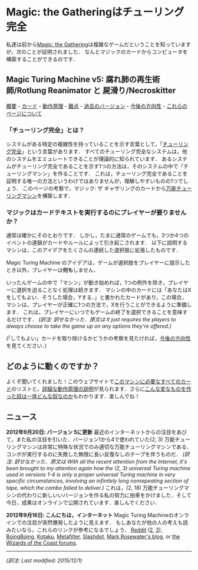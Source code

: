 Magic: the Gatheringはチューリング完全
======================================

私達は前から[Magic: the Gathering](http://www.wizards.com/Magic/TCG)は複雑なゲームだということを知っていますが，次のことが証明されました．
なんとマジックのカードからコンピュータを構築することができるのです．

Magic Turing Machine v5: 腐れ肺の再生術師/Rotlung Reanimator と 屍滑り/Necroskitter
-----------------------------------------------------------------------------------

[概要](mtg_index.html) - [カード](mtg_Cards.html) - [動作原理](mtg_HowItWorks.html) - [難点](mtg_Difficulties.html) - [過去のバージョン](mtg_Future.html) - [今後の方向性](mtg_Future.html#Future) - [これらのページについて](mtg_About.html)

### 「チューリング完全」とは？
システムがある特定の複雑性を持っていることを示す言葉として，「[チューリング完全](https://ja.wikipedia.org/wiki/%E3%83%81%E3%83%A5%E3%83%BC%E3%83%AA%E3%83%B3%E3%82%B0%E5%AE%8C%E5%85%A8)」という言葉があります．
すべてのチューリング完全なシステムは，他のシステムをエミュレートできることが理論的に知られています．
あるシステムがチューリング完全であることを示す1つの方法は，そのシステムの中で「チューリングマシン」を作ることです．
これは，チューリング完全であることを証明する唯一の方法というわけではありませんが，理解しやすいものの1つでしょう．
このページの考察で，マジック: ザ ギャザリングのカードから[万能チューリングマシン](https://ja.wikipedia.org/wiki/%E3%83%81%E3%83%A5%E3%83%BC%E3%83%AA%E3%83%B3%E3%82%B0%E3%83%9E%E3%82%B7%E3%83%B3#.E4.B8.87.E8.83.BD.E3.83.81.E3.83.A5.E3.83.BC.E3.83.AA.E3.83.B3.E3.82.B0.E3.83.9E.E3.82.B7.E3.83.B3)を構築します．

### マジックはカードテキストを実行するのにプレイヤーが要りませんか？
通常は確かにそのとおりです．
しかし，たまに通常のゲームでも，3つか4つのイベントの連鎖がカードやルールによって引き起こされます．
以下に説明するマシンは，このアイデアをたくさんの連続した選択肢に拡張したものです．

Magic Turing Machine のアイデアは，ゲームが選択肢をプレイヤーに提示したとき以外，プレイヤーは**何も**しません．

いったんゲームの中で「マシン」が動き始めれば，1つの例外を除き，プレイヤーに選択を迫ることなく処理は続きます．
マシンの中のカードには「あなたはXをしてもよい．そうした場合，Yする．」と書かれたカードがあり，この場合，マシンは，プレイヤーが正確に1つの方法で，Xを行うことができるように準備します．
これは，プレイヤーにいつでもゲームの終了を選択できることを意味するだけです．
_(訳注: 訳せなかった．原文は It just requires the players to always choose to take the game up on any options they're offered.)_

(「してもよい」カードを取り除けるかどうかの考察を見たければ，[今後の方向性](mtg_Future.html#Future)を見てください．)

## どのように動くのですか？
よくぞ聞いてくれました！このウェブサイトで[このマシンに必要なすべてのカード](mtg_Cards.html)のリストと，[詳細な動作原理の説明](mtg_HowItWorks.html)が見られます．さらに[こんな変なものを作った奴は一体どんな奴なのか](mtg_About.html)もわかります．楽しんでね！

## ニュース
**2012年9月20日: バージョン 5に更新**
最近のインターネットからの注目をあびて，また私の注目を引いた．バージョン1から4で使われていた(2, 3) 万能チューリングマシンは非常に特殊な状況でのみ適切な万能チューリングマシンである．コンボが実行するのに失敗した無限に長い反復なしのテープを伴うものだ．
_(訳注: 訳せなかった．原文は With all the recent attention from the Internet, it's been brought to my attention again how the (2, 3) universal Turing machine used in versions 1-4 is only a proper universal Turing machine in very specific circumstances, involving an infinitely long nonrepeating section of tape, which the combo failed to deliver.)_
これは，(2, 18) 万能チューリングマシンの代わりに新しいいバージョンを作る私の努力に拍車をかけました．そして今日，成果はオンラインで公開されています．楽しんでください．

**2012年9月16日: こんにちは，インターネット**
Magic Turing Machineのオンラインでの注目が突然爆発したように見えます．
もしあなたが他の人の考えも読みたいなら，これらのリンクが参考になるでしょう．
 [Reddit](http://www.reddit.com/r/magicTCG/comments/zoojk/magic_is_apparently_turing_complete/) ([2](http://www.reddit.com/r/compsci/comments/zp7c1/magic_the_gathering_is_turing_complete/), [3](http://www.reddit.com/r/programming/comments/zqt4d/magic_the_gathering_is_turing_complete/)), [BoingBoing](http://boingboing.net/2012/09/12/magic-the-gathering.html), [Kotaku](http://kotaku.com/5942472/dark-wizards-turn-magic-card-game-into-basic-computer?post=52599392), [Metafilter](http://www.metafilter.com/119840/Magic-the-Gathering-is-Turing-complete), [Slashdot](http://games.slashdot.org/story/12/09/12/0059200/magic-the-gathering-is-turing-complete), [Mark Rosewater's blog](http://markrosewater.tumblr.com/post/31451269236/did-you-see-the-post-that-demonstrated-that-magic-is), or [the Wizards of the Coast forums](http://community.wizards.com/go/thread/view/75842/29377357/Magic_is_Turing_Complete_(the_Turing_Machine_combo)).

 ---
 _(訳注: Last modified: 2015/12/1)_
